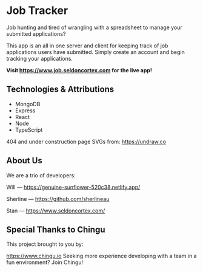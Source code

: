 # Job Tracker

Job hunting and tired of wrangling with a spreadsheet to manage your submitted applications?

This app is an all in one server and client for keeping track of job applications users have submitted. Simply create an account and begin tracking your applications.

**Visit https://www.job.seldoncortex.com for the live app!**

## Technologies & Attributions

- MongoDB 
- Express 
- React
- Node
- TypeScript

404 and under construction page SVGs from: 
https://undraw.co

## About Us

We are a trio of developers:

Will — https://genuine-sunflower-520c38.netlify.app/

Sherline — https://github.com/sherlineau

Stan — https://www.seldoncortex.com/

## Special Thanks to Chingu

This project brought to you by:

https://www.chingu.io
Seeking more experience developing with a team in a fun environment? Join Chingu!
